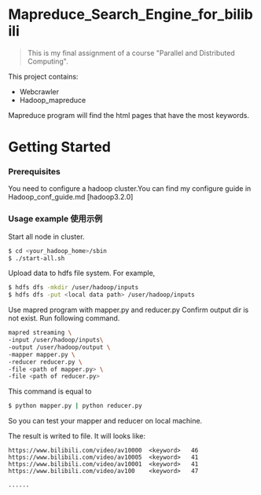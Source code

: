 # Mapreduce_Search_Engine_for_bilibili

> This is my final assignment of a course "Parallel and Distributed Computing".

This project contains: 
* Webcrawler
* Hadoop_mapreduce

Mapreduce program will find the html pages that have the most keywords.


# Getting Started

### Prerequisites
You need to configure a hadoop cluster.You can find my configure guide in Hadoop_conf_guide.md [hadoop3.2.0]

### Usage example 使用示例

Start all node in cluster.

```sh
$ cd <your_hadoop_home>/sbin
$ ./start-all.sh
```

Upload data to hdfs file system. For example,

```sh
$ hdfs dfs -mkdir /user/hadoop/inputs
$ hdfs dfs -put <local data path> /user/hadoop/inputs
```
Use mapred program with mapper.py and reducer.py
Confirm output dir is not exist. Run following command.

```sh
mapred streaming \
-input /user/hadoop/inputs\
-output /user/hadoop/output \
-mapper mapper.py \
-reducer reducer.py \
-file <path of mapper.py> \
-file <path of reducer.py>
```
This command is equal to
```sh
$ python mapper.py | python reducer.py
```
So you can test your mapper and reducer on local machine.

The result is writed to file. It will looks like:
```
https://www.bilibili.com/video/av10000	<keyword>	46
https://www.bilibili.com/video/av10005	<keyword>	41
https://www.bilibili.com/video/av10001	<keyword>	41
https://www.bilibili.com/video/av100	<keyword>	47

......
```